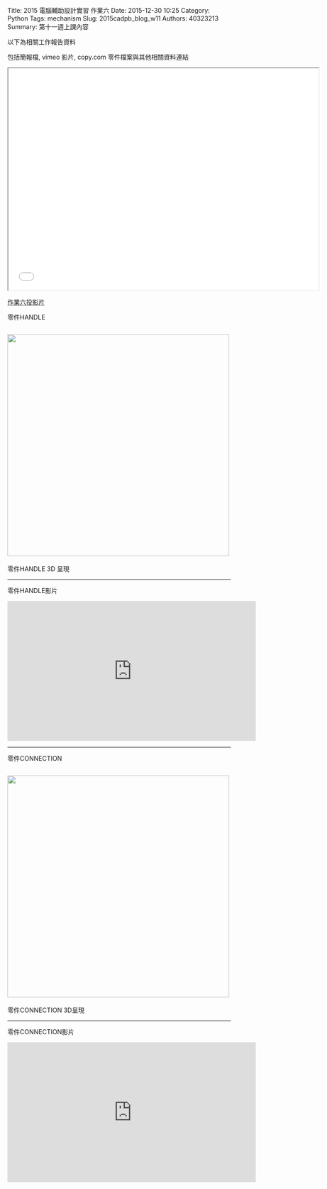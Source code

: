 Title: 2015 電腦輔助設計實習 作業六
Date: 2015-12-30 10:25
Category: Python
Tags: mechanism
Slug: 2015cadpb_blog_w11
Authors: 40323213
Summary: 第十一週上課內容

以下為相關工作報告資料

包括簡報檔, vimeo 影片, copy.com 零件檔案與其他相關資料連結

<iframe src="cadp_w11_lecture.html" width="700" height="500"></iframe>

<p><a href="cadp_w11_lecture.html" target="_blank">作業六投影片</a></p>

零件HANDLE

<img src="https://copy.com/8KvMuRfTPcaEihqh" width="500" ></img>
------------------------------------------------
零件HANDLE 3D 呈現

<script src="https://embed.github.com/view/3d/nashnash/group9/master/connection.stl"></script>

--------------------------------------------------
零件HANDLE影片

<iframe width="560" height="315" src="https://www.youtube.com/embed/TyaWna6RzC8" frameborder="0" allowfullscreen></iframe>

----------------------------------------------------
零件CONNECTION

<img src="https://copy.com/rsdkqNQl0yzDbrH2" width="500" ></img>
--------------------------------------------------
零件CONNECTION 3D呈現

<script src="https://embed.github.com/view/3d/nashnash/group9/master/handle.stl"></script>
----------------------------------------------------
零件CONNECTION影片

<iframe width="560" height="315" src="https://www.youtube.com/embed/_rRavIViRbw" frameborder="0" allowfullscreen></iframe>


